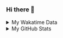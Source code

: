### Hi there 👋

<!--
**cdfmlr/cdfmlr** is a ✨ _special_ ✨ repository because its `README.md` (this file) appears on your GitHub profile.

Here are some ideas to get you started:

- 🔭 I’m currently working on ...
- 🌱 I’m currently learning ...
- 👯 I’m looking to collaborate on ...
- 🤔 I’m looking for help with ...
- 💬 Ask me about ...
- 📫 How to reach me: ...
- 😄 Pronouns: ...
- ⚡ Fun fact: ...
-->

<details>

<summary>My Wakatime Data</summary>

<!--START_SECTION:waka-->
![Lines of code](https://img.shields.io/badge/From%20Hello%20World%20I%27ve%20Written-7.1%20million%20lines%20of%20code-blue)

**🐱 My GitHub Data** 

> 📦 678.1 kB Used in GitHub's Storage 
 > 
> 🏆 665 Contributions in the Year 2023
 > 
> 🚫 Not Opted to Hire
 > 
> 📜 75 Public Repositories 
 > 
> 🔑 18 Private Repositories 
 > 
**I'm an Early 🐤** 

```text
🌞 Morning                1284 commits        ██████░░░░░░░░░░░░░░░░░░░   24.34 % 
🌆 Daytime                2188 commits        ██████████░░░░░░░░░░░░░░░   41.47 % 
🌃 Evening                1739 commits        ████████░░░░░░░░░░░░░░░░░   32.96 % 
🌙 Night                  65 commits          ░░░░░░░░░░░░░░░░░░░░░░░░░   01.23 % 
```
📅 **I'm Most Productive on Wednesday** 

```text
Monday                   623 commits         ███░░░░░░░░░░░░░░░░░░░░░░   11.81 % 
Tuesday                  882 commits         ████░░░░░░░░░░░░░░░░░░░░░   16.72 % 
Wednesday                905 commits         ████░░░░░░░░░░░░░░░░░░░░░   17.15 % 
Thursday                 715 commits         ███░░░░░░░░░░░░░░░░░░░░░░   13.55 % 
Friday                   785 commits         ████░░░░░░░░░░░░░░░░░░░░░   14.88 % 
Saturday                 730 commits         ███░░░░░░░░░░░░░░░░░░░░░░   13.84 % 
Sunday                   636 commits         ███░░░░░░░░░░░░░░░░░░░░░░   12.05 % 
```


**I Mostly Code in Go** 

```text
Go                       25 repos            ████████░░░░░░░░░░░░░░░░░   30.49 % 
Python                   18 repos            █████░░░░░░░░░░░░░░░░░░░░   21.95 % 
HTML                     5 repos             ██░░░░░░░░░░░░░░░░░░░░░░░   06.10 % 
Dart                     2 repos             █░░░░░░░░░░░░░░░░░░░░░░░░   02.44 % 
TypeScript               1 repo              ░░░░░░░░░░░░░░░░░░░░░░░░░   01.22 % 
```




 Last Updated on 02/05/2023 01:23:40 UTC
<!--END_SECTION:waka-->

</details>

<details>
 
 <summary>My GitHub Stats</summary>

[![CDFMLR's github stats](https://github-readme-stats.vercel.app/api?username=cdfmlr&count_private=true&show_icons=true)](https://github.com/anuraghazra/github-readme-stats)

</details>
